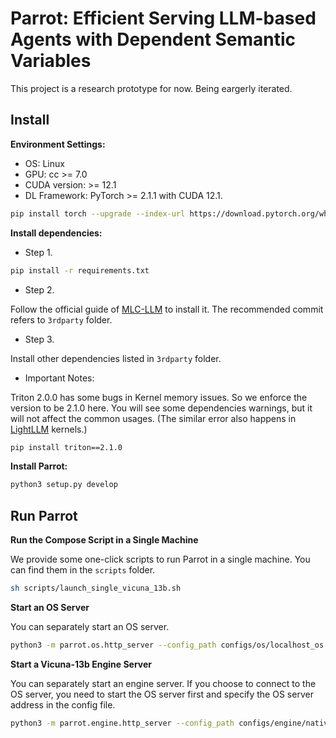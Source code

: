 # Parrot: Efficient Serving LLM-based Agents with Dependent Semantic Variables

This project is a research prototype for now. Being eargerly iterated.

## Install

**Environment Settings:**

- OS: Linux
- GPU: cc >= 7.0
- CUDA version: >= 12.1
- DL Framework: PyTorch >= 2.1.1 with CUDA 12.1.

```bash
pip install torch --upgrade --index-url https://download.pytorch.org/whl/cu121
```


**Install dependencies:**

- Step 1.

```bash
pip install -r requirements.txt
```

- Step 2.

Follow the official guide of [MLC-LLM](https://github.com/mlc-ai/mlc-llm) to install it. The 
recommended commit refers to `3rdparty` folder.

- Step 3.

Install other dependencies listed in `3rdparty` folder.

- Important Notes:

Triton 2.0.0 has some bugs in Kernel memory issues. So we enforce the version to be 2.1.0 here. You will see some dependencies warnings, but it will not affect the common usages. (The similar error also happens in [LightLLM](https://github.com/ModelTC/lightllm) kernels.)

```bash
pip install triton==2.1.0
```

**Install Parrot:**

```bash
python3 setup.py develop
```


## Run Parrot

**Run the Compose Script in a Single Machine**

We provide some one-click scripts to run Parrot in a single machine. You can find them in the `scripts` folder.

```bash
sh scripts/launch_single_vicuna_13b.sh
```

<!-- **Run Docker Compose in a Cluster**

TODO -->

**Start an OS Server**

You can separately start an OS server.

```bash
python3 -m parrot.os.http_server --config_path configs/os/localhost_os.json
```

**Start a Vicuna-13b Engine Server**

You can separately start an engine server. If you choose to connect to the OS server, you need to start the OS server first and specify the OS server address in the config file.

```bash
python3 -m parrot.engine.http_server --config_path configs/engine/native/vicuna-13b-v1.3.json
```
